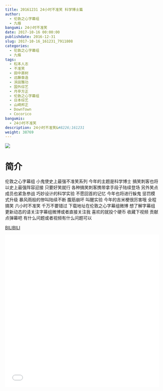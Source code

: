 ```yaml
---
title: 20161231 24小时不准笑 科学博士篇
author: 
  - 伦敦之心字幕组
  - 九條
bangumi: 24小时不准笑
date: 2017-10-16 00:00:00
publishdate: 2016-12-31
slug: 2017-10-16_161231_7911808
categories: 
  - 伦敦之心字幕组
  - 九條
tags: 
  - 松本人志
  - 不准笑
  - 田中直树
  - 远藤章造
  - 滨田雅功
  - 国外综艺
  - 月亭方正
  - 伦敦之心字幕组
  - 日本综艺
  - 山崎邦正
  - DownTown
  - Cocorico
bangumis: 
  - 24小时不准笑
description: 24小时不准笑&#8226;161231
weight: 38769
---
```


![](https://i.imgur.com/Bm5SHCE.jpg)

# 简介  
伦敦之心字幕组 小鬼使史上最强不准笑系列 今年的主题是科学博士 搞笑刺客也将以史上最强阵容迎接 只要好笑就行 各种搞笑刺客携带拿手段子陆续登场 另外笑点成员也紧急参战 巧妙设计的科学实验 不愿回首的记忆 今年也将进行躲鬼 惩罚模式升级 暴风雨般的惨叫陆续不断 腹筋崩坏 叫醒实验 今年的吉米梗很厉害哦 全程搞笑 六小时不准笑 千万不要错过 下载地址在伦敦之心字幕组微博 想了解字幕组更新动态的请关注字幕组微博或者直接关注我 喜欢的就投个硬币 收藏下视频 贡献点弹幕吧
有什么问题或者视频有什么问题可以

  [BILIBILI](https://www.bilibili.com/video/av7911808/)


  <iframe src="//www.bilibili.com/html/html5player.html?cid=12999299&aid=7911808" width="100%" height="500" frameborder="0" allowfullscreen="allowfullscreen"></iframe>
